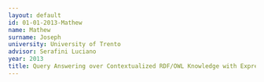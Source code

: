 ```yaml
---
layout: default 
id: 01-01-2013-Mathew
name: Mathew
surname: Joseph
university: University of Trento
advisor: Serafini Luciano
year: 2013
title: Query Answering over Contextualized RDF/OWL Knowledge with Expressive Bridge Rules: Decidable classes
---
```


